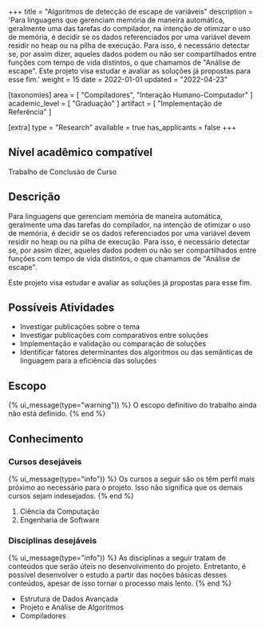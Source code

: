 +++
title = "Algoritmos de detecção de escape de variáveis"
description = 'Para linguagens que gerenciam memória de maneira automática, geralmente uma das tarefas do compilador, na intenção de otimizar o uso de memória, é decidir se os dados referenciados por uma variável devem residir no heap ou na pilha de execução. Para isso, é necessário detectar se, por assim dizer, aqueles dados podem ou não ser compartilhados entre funções com tempo de vida distintos, o que chamamos de "Análise de escape". Este projeto visa estudar e avaliar as soluções já propostas para esse fim.'
weight = 15
date = 2022-01-01
updated = "2022-04-23"

[taxonomies]
area = [ "Compiladores", "Interação Humano-Computador" ]
academic_level = [ "Graduação" ]
artifact = [ "Implementação de Referência" ]

[extra]
type = "Research"
available = true
has_applicants = false
+++

## Nível acadêmico compatível

Trabalho de Conclusão de Curso

## Descrição

Para linguagens que gerenciam memória de maneira automática, geralmente uma das tarefas do compilador, na intenção de otimizar o uso de memória, é decidir se os dados referenciados por uma variável devem residir no heap ou na pilha de execução. Para isso, é necessário detectar se, por assim dizer, aqueles dados podem ou não ser compartilhados entre funções com tempo de vida distintos, o que chamamos de \"Análise de escape\".

Este projeto visa estudar e avaliar as soluções já propostas para esse fim.

## Possíveis Atividades

- Investigar publicações sobre o tema
- Investigar publicações com comparativos entre soluções
- Implementação e validação ou comparação de soluções
- Identificar fatores determinantes dos algoritmos ou das semânticas de linguagem para a eficiência das soluções

## Escopo

{% ui_message(type="warning")) %}
O escopo definitivo do trabalho ainda não está definido.
{% end %}

## Conhecimento

### Cursos desejáveis

{% ui_message(type="info")) %}
Os cursos a seguir são os têm perfil mais próximo ao necessário para o projeto. Isso não significa que os demais cursos sejam indesejados.
{% end %}

1. Ciência da Computação
2. Engenharia de Software

### Disciplinas desejáveis

{% ui_message(type="info")) %}
As disciplinas a seguir tratam de conteúdos que serão úteis no desenvolvimento do projeto. Entretanto, é possível desenvolver o estudo a partir das noções básicas desses conteúdos, apesar de isso tornar o processo mais lento.
{% end %}

- Estrutura de Dados Avançada
- Projeto e Análise de Algoritmos
- Compiladores
